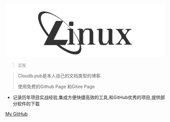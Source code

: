 ![](._coverpage.assets/linux.png)



> :cn:    

> Cloudb.pub是本人自己的文档类型的博客.
>
> 使用免费的Github Page 和Gitee Page

- 记录历年项目实战经验,集成方便快捷高效的工具,和GitHub优秀的项目,提供部分软件的下载

  

  

[<i class="fa-brands fa-square-github"></i>     My GitHub](https://github.com/xyz349925756/)

[<i class="fa-brands fa-golang fa-2x fa-spin fa-fw"></i>](README)





